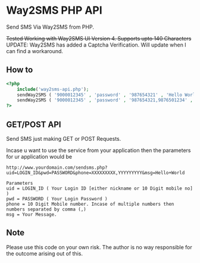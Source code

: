 Way2SMS PHP API
=============

Send SMS Via Way2SMS from PHP.  

<del>Tested Working with Way2SMS UI Version 4. Supports upto 140 Characters</del>
UPDATE: Way2SMS has added a Captcha Verification. Will update when I can find a workaround.





How to
-------
```php
<?php
    include('way2sms-api.php');
    sendWay2SMS ( '9000012345' , 'password' , '987654321' , 'Hello World');   
    sendWay2SMS ( '9000012345' , 'password' , '987654321,9876501234' , 'Hello World');   
?>
```


GET/POST API
------------

Send SMS just making GET or POST Requests.

Incase u want to use the service from your application then the parameters for ur application would be

```
http://www.yourdomain.com/sendsms.php?uid=LOGIN_ID&pwd=PASSWORD&phone=XXXXXXXXX,YYYYYYYYY&msg=Hello+World

Parameters
uid = LOGIN_ID ( Your Login ID [either nickname or 10 Digit mobile no] )
pwd = PASSWORD ( Your Login Password )
phone = 10 Digit Mobile number. Incase of multiple numbers then numbers separated by comma (,)
msg = Your Message.
```


Note
-------
Please use this code on your own risk. The author is no way responsible for the outcome arising out of this.
